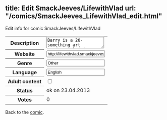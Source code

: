 title: Edit SmackJeeves/LifewithVlad
url: "/comics/SmackJeeves_LifewithVlad_edit.html"
---
Edit info for comic SmackJeeves/LifewithVlad

<form name="comic" action="http://gaepostmail.appengine.com/comic" name="post">
<table class="comicinfo">
<tr>
<th>Description</th><td><textarea name="description">Barry is a 20-something art student. Vlad is a 500-something vampire. Can a mortal and an immortal share an apartment without driving each other batty?</textarea></td>
</tr>
<tr>
<th>Website</th><td><input type="text" name="url" value="http://lifewithvlad.smackjeeves.com/comics/"/></td>
</tr>
<tr>
<th>Genre</th><td><input type="text" name="genre" value="Other"/></td>
</tr>
<tr>
<th>Language</th><td><input type="text" name="language" value="English"/></td>
</tr>
<tr>
<th>Adult content</th><td><input type="checkbox" name="adult" value="adult" /></td>
</tr>
<tr>
<th>Status</th><td>ok on 23.04.2013</td>
</tr>
<tr>
<th>Votes</th><td>0</div></td>
</tr>
</table>
</form>

Back to the [comic](/comics/SmackJeeves_LifewithVlad.html).
